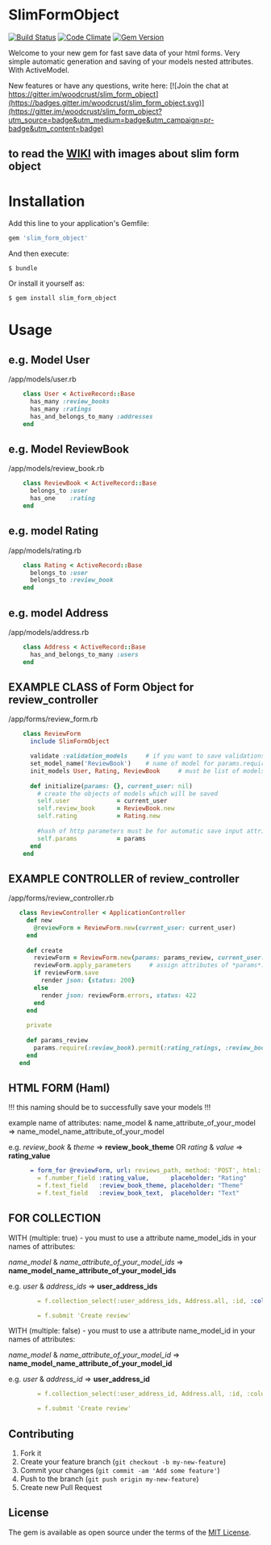 # SlimFormObject

[![Build Status](https://travis-ci.org/woodcrust/slim_form_object.svg?branch=master)](https://travis-ci.org/woodcrust/slim_form_object) [![Code Climate](https://codeclimate.com/github/woodcrust/slim_form_object/badges/gpa.svg)](https://codeclimate.com/github/woodcrust/slim_form_object)
[![Gem Version](https://badge.fury.io/rb/slim_form_object.svg)](https://badge.fury.io/rb/slim_form_object)

Welcome to your new gem for fast save data of your html forms. Very simple automatic generation and saving of your models nested attributes. With ActiveModel.

New features or have any questions, write here:
[![Join the chat at https://gitter.im/woodcrust/slim_form_object](https://badges.gitter.im/woodcrust/slim_form_object.svg)](https://gitter.im/woodcrust/slim_form_object?utm_source=badge&utm_medium=badge&utm_campaign=pr-badge&utm_content=badge)

## to read the [WIKI](https://github.com/woodcrust/slim_form_object/wiki) with images about slim form object

# Installation

Add this line to your application's Gemfile:

```ruby
gem 'slim_form_object'
```

And then execute:

    $ bundle

Or install it yourself as:

    $ gem install slim_form_object

# Usage
## e.g. Model User
/app/models/user.rb
```ruby
    class User < ActiveRecord::Base
      has_many :review_books
      has_many :ratings
      has_and_belongs_to_many :addresses
    end
```
## e.g. Model ReviewBook
/app/models/review_book.rb
```ruby
    class ReviewBook < ActiveRecord::Base
      belongs_to :user
      has_one    :rating
    end
```
## e.g. model Rating
/app/models/rating.rb
```ruby
    class Rating < ActiveRecord::Base
      belongs_to :user
      belongs_to :review_book
    end
```
## e.g. model Address
/app/models/address.rb
```ruby
    class Address < ActiveRecord::Base
      has_and_belongs_to_many :users
    end
```
## EXAMPLE CLASS of Form Object for review_controller
/app/forms/review_form.rb
```ruby
    class ReviewForm
      include SlimFormObject

      validate :validation_models     # if you want to save validations of your models - optional
      set_model_name('ReviewBook')    # name of model for params.require(:model_name).permit(...) e.g. 'ReviewBook'
      init_models User, Rating, ReviewBook     # must be list of models you want to update
    
      def initialize(params: {}, current_user: nil)
        # create the objects of models which will be saved
        self.user             = current_user
        self.review_book      = ReviewBook.new
        self.rating           = Rating.new
        
        #hash of http parameters must be for automatic save input attributes 
        self.params           = params
      end
    end
```
## EXAMPLE CONTROLLER of review_controller
/app/forms/review_controller.rb
 ```ruby
    class ReviewController < ApplicationController
      def new
        @reviewForm = ReviewForm.new(current_user: current_user)
      end
    
      def create
        reviewForm = ReviewForm.new(params: params_review, current_user: current_user)
        reviewForm.apply_parameters     # assign attributes of *params*. Will return the instance of ReviewForm with assigned attributes
        if reviewForm.save
          render json: {status: 200}
        else
          render json: reviewForm.errors, status: 422
        end
      end
    
      private
    
      def params_review
        params.require(:review_book).permit(:rating_ratings, :review_book_theme, :review_book_text, :user_address_ids => [])
      end
    end
```


## HTML FORM (Haml)

!!! this naming should be to successfully save your models !!!

example name of attributes: 
name_model & name_attribute_of_your_model => name_model_name_attribute_of_your_model 

e.g. *review_book* & *theme* => **review_book_theme** OR *rating* & *value* => **rating_value**
```yaml
      = form_for @reviewForm, url: reviews_path, method: 'POST', html: {} do |f|
        = f.number_field :rating_value,      placeholder: "Rating"
        = f.text_field   :review_book_theme, placeholder: "Theme"
        = f.text_field   :review_book_text,  placeholder: "Text"
```
## FOR COLLECTION 

WITH (multiple: true) - you must to use a attribute name_model_ids in your names of attributes:

*name_model* & *name_attribute_of_your_model_ids* => **name_model_name_attribute_of_your_model_ids** 

e.g. *user* & *address_ids* => **user_address_ids**
```yaml
        = f.collection_select(:user_address_ids, Address.all, :id, :column_name, {selected: @settings_form.user.address_ids}, {multiple: true})

        = f.submit 'Create review'
```

WITH (multiple: false) - you must to use a attribute name_model_id in your names of attributes:

*name_model* & *name_attribute_of_your_model_id* => **name_model_name_attribute_of_your_model_id** 

e.g. *user* & *address_id* => **user_address_id**
```yaml
        = f.collection_select(:user_address_id, Address.all, :id, :column_name, {}, {})

        = f.submit 'Create review'
```

## Contributing

1. Fork it
2. Create your feature branch (`git checkout -b my-new-feature`)
3. Commit your changes (`git commit -am 'Add some feature'`)
4. Push to the branch (`git push origin my-new-feature`)
5. Create new Pull Request


## License

The gem is available as open source under the terms of the [MIT License](http://opensource.org/licenses/MIT).


